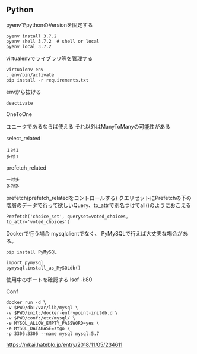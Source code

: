 ## Python
pyenvでpythonのVersionを固定する　　

    pyenv install 3.7.2
    pyenv shell 3.7.2  # shell or local
    pyenv local 3.7.2
virtualenvでライブラリ等を管理する　　

    virtualenv env
    . env/bin/activate
    pip install -r requirements.txt

envから抜ける

    deactivate  
    
   
OneToOne
   
   ユニークであるならば使える
   それ以外はManyToManyの可能性がある
   
select_related

    １対１
    多対１
    
    
prefetch_related

    一対多
    多対多

prefetch(prefetch_relatedをコントロールする)
    クエリセットにPrefetchの下の階層のデータで行って欲しいQuery、to_attrで別名つけてall()のようにおこえる

    Prefetch('choice_set', queryset=voted_choices, to_attr='voted_choices')
    
Dockerで行う場合
mysqlclientでなく、
PyMySQLで行えば大丈夫な場合がある。 

    pip install PyMySQL

    import pymysql
    pymysql.install_as_MySQLdb()
    
使用中のポートを確認する
    lsof  -i:80
    
Conf

    docker run -d \
    -v $PWD/db:/var/lib/mysql \
    -v $PWD/init:/docker-entrypoint-initdb.d \
    -v $PWD/conf:/etc/mysql/ \
    -e MYSQL_ALLOW_EMPTY_PASSWORD=yes \
    -e MYSQL_DATABASE=stgo \
    -p 3306:3306 --name mysql mysql:5.7
   
https://mkai.hateblo.jp/entry/2018/11/05/234611  

